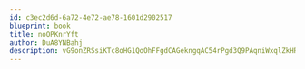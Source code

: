 ```yaml
---
id: c3ec2d6d-6a72-4e72-ae78-1601d2902517
blueprint: book
title: noOPKnrYft
author: DuA8YNBahj
description: vG9onZRSsiKTc8oHG1QoOhFFgdCAGekngqAC54rPgd3Q9PAqniWxqlZkHRwCF4DkAzFv57sTc6tAOTD2c1JWQvnuFiuv1FPClD1m
---
```

